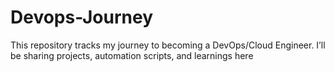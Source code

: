 # Devops-Journey
This repository tracks my journey to becoming a DevOps/Cloud Engineer. I’ll be sharing projects, automation scripts, and learnings here
